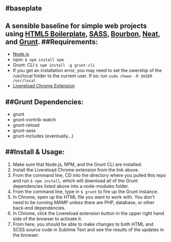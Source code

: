#baseplate
---
A sensible baseline for simple web projects using [HTML5 Boilerplate](https://github.com/h5bp/html5-boilerplate), [SASS](http://sass-lang.com/), [Bourbon](http://bourbon.io/), [Neat](http://neat.bourbon.io/), and [Grunt](http://gruntjs.com/).
##Requirements:
---
* [Node.js](http://nodejs.org/download)
* npm: `$ npm install npm`
* Grunt: CLI `$ npm install -g grunt-cli`
* If you get an installation error, you may need to set the owership of the /usr/local folder to the current user. If so: run `sudo chown -R $USER /usr/local`
* [Livereload Chrome Extension](http://goo.gl/bkMepd)

##Grunt Dependencies:
---
* grunt
* grunt-contrib-watch
* grunt-reload
* grunt-sass
* grunt-includes (eventually...)

##Install & Usage:
---
1. Make sure that Node.js, NPM, and the Grunt CLI are installed.
2. Install the Livereload Chrome extension from the link above.
3. From the command line, CD into the directory where you pulled this repo and run `$ npm install`, which will download all of the Grunt dependencies listed above into a node-modules folder.
4. From the command line, type in `$ grunt` to fire up the Grunt instance.
5. In Chrome, open up the HTML file you want to work with. You don't need to be running MAMP unless there are PHP, database, or other back-end dependencies.
5. In Chrome, click the Livereload extension button in the upper right hand side of the browser to activate it.
6. From here, you should be able to make changes to both HTML and SCSS source code in Sublime Text and see the results of the updates in the browser.